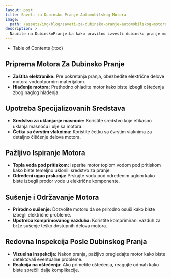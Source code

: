 ```yaml
---
layout: post
title: Saveti za Dubinsko Pranje Automobilskog Motora
image: 
  path: /assets/img/blog/saveti-za-dubinsko-pranje-automobilskog-motora_dubinsko-pranje-ba.png
description: >
  Naučite na DubinskoPranje.ba kako pravilno izvesti dubinsko pranje motora vašeg automobila. Saveti za uklanjanje prljavštine, ulja i očuvanje performansi motora.
---
```



- Table of Contents
{:toc}


## Priprema Motora Za Dubinsko Pranje

- **Zaštita elektronike:** Pre pokretanja pranja, obezbedite električne delove motora vodootpornim materijalom.
- **Hlađenje motora:** Prethodno ohladite motor kako biste izbegli oštećenja zbog naglog hlađenja.

## Upotreba Specijalizovanih Sredstava

- **Sredstvo za uklanjanje masnoće:** Koristite sredstvo koje efikasno uklanja masnoću i ulje sa motora.
- **Četka sa čvrstim vlaknima:** Koristite četku sa čvrstim vlaknima za detaljno čišćenje delova motora.

## Pažljivo Ispiranje Motora

- **Topla voda pod pritiskom:** Isperite motor toplom vodom pod pritiskom kako biste temeljno uklonili sredstvo za pranje.
- **Određeni ugao prskanja:** Prskajte vodu pod određenim uglom kako biste izbegli prodor vode u električne komponente.

## Sušenje i Održavanje Motora

- **Prirodno sušenje:** Dozvolite motoru da se prirodno osuši kako biste izbegli električne probleme.
- **Upotreba komprimovanog vazduha:** Koristite komprimirani vazduh za brže sušenje teško dostupnih delova motora.

## Redovna Inspekcija Posle Dubinskog Pranja

- **Vizuelna inspekcija:** Nakon pranja, pažljivo pregledajte motor kako biste detektovali eventualne probleme.
- **Reakcija na oštećenja:** Ako primetite oštećenja, reagujte odmah kako biste sprečili dalje komplikacije.